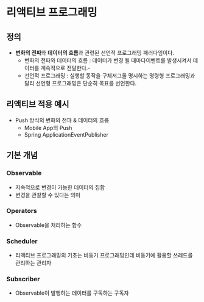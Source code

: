 # 리액티브 프로그래밍
## 정의
   - **변화의 전파**와 **데이터의 흐름**과 관련된 선언적 프로그래밍 패러다임이다.
      - 변화의 전파와 데이터의 흐름 : 데이터가 변경 될 때마다이벤트를 발생시켜서 데이터를 계속적으로 전달한다.-
      - 선언적 프로그래밍 : 실행할 동작을 구체저그올 명시하는 명령형 프로그래밍과 달리 선언형 프로그래밍은 단순히 목표를 선언한다.
   
## 리액티브 적용 예시
   - Push 방식의 변화의 전파 & 데이터의 흐름
      - Mobile App의 Push 
      - Spring ApplicationEventPublisher

## 기본 개념
### Observable
   - 지속적으로 변경이 가능한 데이터의 집합
   - 변경을 관찰할 수 있다는 의미

### Operators
   - Observable을 처리하는 함수

### Scheduler
   - 리액티브 프로그래밍의 기초는 비동기 프로그래밍인데 비동기에 활용할 쓰레드를 관리하는 관리자

### Subscriber
   - Observable이 발행하는 데이터를 구독하는 구독자



